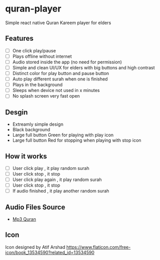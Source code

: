 # quran-player

Simple react native Quran Kareem player for elders

## Features

-   [ ] One click play/pause
-   [ ] Plays offline without internet
-   [ ] Audio stored inside the app (no need for permission)
-   [ ] Simple and clean UI/UX for elders with big buttons and high contrast
-   [ ] Distinct color for play button and pause button
-   [ ] Auto play different surah when one is finished
-   [ ] Plays in the background
-   [ ] Sleeps when device not used in x minutes
-   [ ] No splash screen very fast open

## Desgin

-   Extreamly simple design
-   Black background
-   Large full button Green for playing with play icon
-   Large full button Red for stopping when playing with stop icon

## How it works

-   [ ] User click play , it play random surah
-   [ ] User click stop , it stop
-   [ ] User click play again , it play random surah
-   [ ] User click stop , it stop
-   [ ] If audio finished , it play another random surah

## Audio Files Source

-   [Mp3 Quran](https://www.mp3quran.net/ar)

## Icon

Icon designed by Atif Arshad https://www.flaticon.com/free-icon/book_13534590?related_id=13534590
